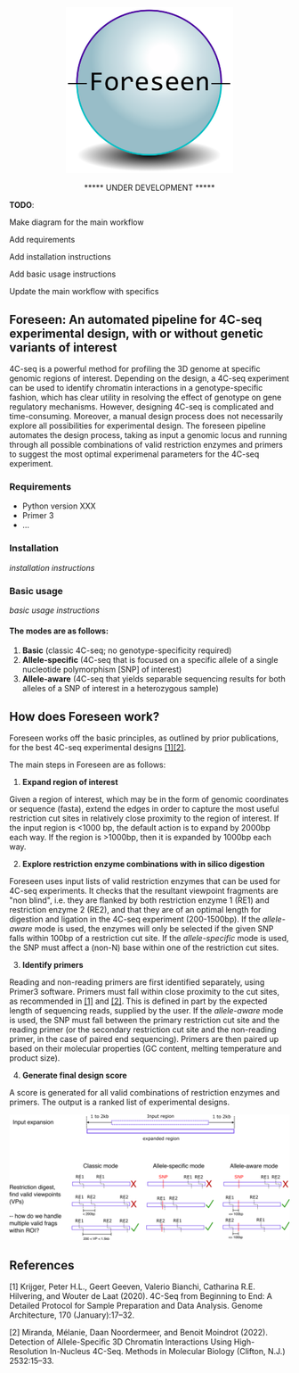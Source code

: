<p align="center">
  <img src="https://github.com/hrayjones/foreseen/blob/main/foreseen.png?raw=true" width="300">
</p>

<p align="center">
***** UNDER DEVELOPMENT *****
</p>

__TODO__:

Make diagram for the main workflow

Add requirements

Add installation instructions

Add basic usage instructions

Update the main workflow with specifics

</p>

## Foreseen: An automated pipeline for 4C-seq experimental design, with or without genetic variants of interest

4C-seq is a powerful method for profiling the 3D genome at specific genomic regions of interest. Depending on the design, a 4C-seq experiment can be used to identify chromatin interactions in a genotype-specific fashion, which has clear utility in resolving the effect of genotype on gene regulatory mechanisms. However, designing 4C-seq is complicated and time-consuming. Moreover, a manual design process does not necessarily explore all possibilities for experimental design. The foreseen pipeline automates the design process, taking as input a genomic locus and running through all possible combinations of valid restriction enzymes and primers to suggest the most optimal experimenal parameters for the 4C-seq experiment.

### Requirements
- Python version XXX
- Primer 3
- ...

### Installation
*installation instructions*

### Basic usage
*basic usage instructions*

#### The modes are as follows:
1) __Basic__ (classic 4C-seq; no genotype-specificity required)
2) __Allele-specific__ (4C-seq that is focused on a specific allele of a single nucleotide polymorphism [SNP] of interest)
3) __Allele-aware__ (4C-seq that yields separable sequencing results for both alleles of a SNP of interest in a heterozygous sample)

## How does Foreseen work?
Foreseen works off the basic principles, as outlined by prior publications, for the best 4C-seq experimental designs [[1]](#1)[[2]](#2).

The main steps in Foreseen are as follows:
1) __Expand region of interest__

Given a region of interest, which may be in the form of genomic coordinates or sequence (fasta), extend the edges in order to capture the most useful restriction cut sites in relatively close proximity to the region of interest. If the input region is <1000 bp, the default action is to expand by 2000bp each way. If the region is >1000bp, then it is expanded by 1000bp each way.

2) __Explore restriction enzyme combinations with in silico digestion__

Foreseen uses input lists of valid restriction enzymes that can be used for 4C-seq experiments. It checks that the resultant viewpoint fragments are "non blind", i.e. they are flanked by both restriction enzyme 1 (RE1) and restriction enzyme 2 (RE2), and that they are of an optimal length for digestion and ligation in the 4C-seq experiment (200-1500bp). If the _allele-aware_ mode is used, the enzymes will only be selected if the given SNP falls within 100bp of a restriction cut site. If the _allele-specific_ mode is used, the SNP must affect a (non-N) base within one of the restriction cut sites.

3) __Identify primers__

Reading and non-reading primers are first identified separately, using Primer3 software. Primers must fall within close proximity to the cut sites, as recommended in [[1]](#1) and [[2]](#2). This is defined in part by the expected length of sequencing reads, supplied by the user. If the _allele-aware_ mode is used, the SNP must fall between the primary restriction cut site and the reading primer (or the secondary restriction cut site and the non-reading primer, in the case of paired end sequencing). Primers are then paired up based on their molecular properties (GC content, melting temperature and product size).

4) __Generate final design score__

A score is generated for all valid combinations of restriction enzymes and primers. The output is a ranked list of experimental designs. 

<p align="center">
  <img src="https://github.com/hrayjones/foreseen/blob/helen/foreseen_overview.png?raw=true" width="800">
</p>

 
## References
<a id="1">[1]</a> 
Krijger, Peter H.L., Geert Geeven, Valerio Bianchi, Catharina R.E. Hilvering, and Wouter de Laat (2020).
4C-Seq from Beginning to End: A Detailed Protocol for Sample Preparation and Data Analysis. 
Genome Architecture, 170 (January):17–32.

<a id="2">[2]</a> 
Miranda, Mélanie, Daan Noordermeer, and Benoit Moindrot (2022). 
Detection of Allele-Specific 3D Chromatin Interactions Using High-Resolution In-Nucleus 4C-Seq. 
Methods in Molecular Biology (Clifton, N.J.) 2532:15–33.


